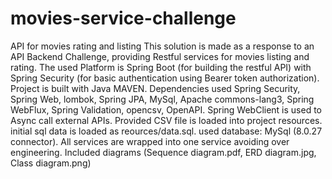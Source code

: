 # movies-service-challenge
API for movies rating and listing
This solution is made as a response to an API Backend Challenge, providing Restful services for movies listing and rating.
The used Platform is Spring Boot (for building the restful API) with Spring Security (for basic authentication using Bearer token authorization).
Project is built with Java MAVEN.
Dependencies used Spring Security, Spring Web, lombok, Spring JPA, MySql, Apache commons-lang3, Spring WebFlux, Spring Validation, opencsv, OpenAPI.
Spring WebClient is used to Async call external APIs.
Provided CSV file is loaded into project resources.
initial sql data is loaded as reources/data.sql.
used database: MySql (8.0.27 connector).
All services are wrapped into one service avoiding over engineering.
Included diagrams (Sequence diagram.pdf, ERD diagram.jpg, Class diagram.png)
